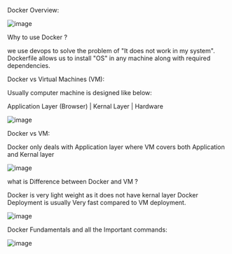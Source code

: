 Docker Overview:

![image](https://github.com/balajisomasale/Complete-DevOps-Course/assets/35003840/81082d9e-cc26-4221-83b3-3d725f37620a)

Why to use Docker ?


we use devops to solve the problem of "It does not work in my system". Dockerfile allows us to install "OS" in any machine along with required dependencies.

Docker vs Virtual Machines (VM):

Usually computer machine is designed like below:

Application Layer (Browser)
   |
Kernal Layer
   |
Hardware 

![image](https://github.com/balajisomasale/Complete-DevOps-Course/assets/35003840/e3d10a34-c9f4-4d62-8f55-3ab586e9a1f3)

Docker vs VM:

Docker only deals with Application layer where VM covers both Application and Kernal layer

![image](https://github.com/balajisomasale/Complete-DevOps-Course/assets/35003840/d9a4b795-39ae-410c-93d9-f498a03b01d5)

what is Difference between Docker and VM ?

Docker is very light weight as it does not have kernal layer 
Docker Deployment is usually Very fast compared to VM deployment. 

![image](https://github.com/balajisomasale/Complete-DevOps-Course/assets/35003840/ecf09d1c-c9a5-4c1b-a0eb-b2722825c69e)

Docker Fundamentals and all the Important commands:

![image](https://github.com/balajisomasale/Complete-DevOps-Course/assets/35003840/b138dc2a-eac3-4be0-93a8-4bc7b5ff0e6d)




